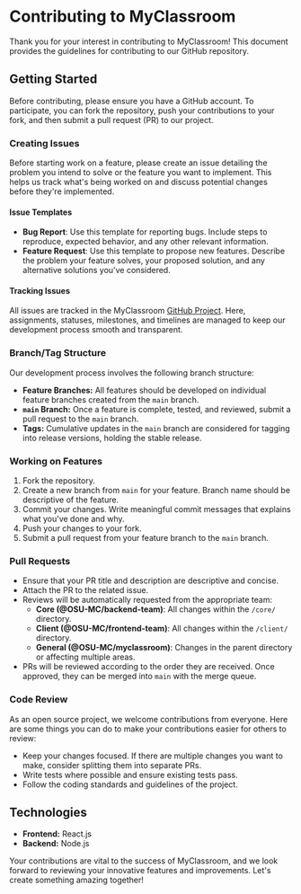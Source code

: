# Contributing to MyClassroom
Thank you for your interest in contributing to MyClassroom! This document provides the guidelines for contributing to our GitHub repository.

## Getting Started
Before contributing, please ensure you have a GitHub account. To participate, you can fork the repository, push your contributions to your fork, and then submit a pull request (PR) to our project.

### Creating Issues
Before starting work on a feature, please create an issue detailing the problem you intend to solve or the feature you want to implement. This helps us track what's being worked on and discuss potential changes before they're implemented.

#### Issue Templates
- **Bug Report**: Use this template for reporting bugs. Include steps to reproduce, expected behavior, and any other relevant information.
- **Feature Request**: Use this template to propose new features. Describe the problem your feature solves, your proposed solution, and any alternative solutions you've considered.

#### Tracking Issues
All issues are tracked in the MyClassroom [GitHub Project](https://github.com/orgs/OSU-MC/projects/1). Here, assignments, statuses, milestones, and timelines are managed to keep our development process smooth and transparent.

### Branch/Tag Structure
Our development process involves the following branch structure:
- **Feature Branches:** All features should be developed on individual feature branches created from the `main` branch.
- **`main` Branch:** Once a feature is complete, tested, and reviewed, submit a pull request to the `main` branch.
- **Tags:** Cumulative updates in the `main` branch are considered for tagging into release versions, holding the stable release.

### Working on Features
1. Fork the repository.
2. Create a new branch from `main` for your feature. Branch name should be descriptive of the feature.
3. Commit your changes. Write meaningful commit messages that explains what you've done and why.
4. Push your changes to your fork.
5. Submit a pull request from your feature branch to the `main` branch.

### Pull Requests
- Ensure that your PR title and description are descriptive and concise.
- Attach the PR to the related issue.
- Reviews will be automatically requested from the appropriate team:
  - **Core (@OSU-MC/backend-team)**: All changes within the `/core/` directory.
  - **Client (@OSU-MC/frontend-team)**: All changes within the `/client/` directory.
  - **General (@OSU-MC/myclassroom)**: Changes in the parent directory or affecting multiple areas.
- PRs will be reviewed according to the order they are received. Once approved, they can be merged into `main` with the merge queue.

### Code Review
As an open source project, we welcome contributions from everyone. Here are some things you can do to make your contributions easier for others to review:
- Keep your changes focused. If there are multiple changes you want to make, consider splitting them into separate PRs.
- Write tests where possible and ensure existing tests pass.
- Follow the coding standards and guidelines of the project.

## Technologies
- **Frontend:** React.js
- **Backend:** Node.js

Your contributions are vital to the success of MyClassroom, and we look forward to reviewing your innovative features and improvements. Let's create something amazing together!
